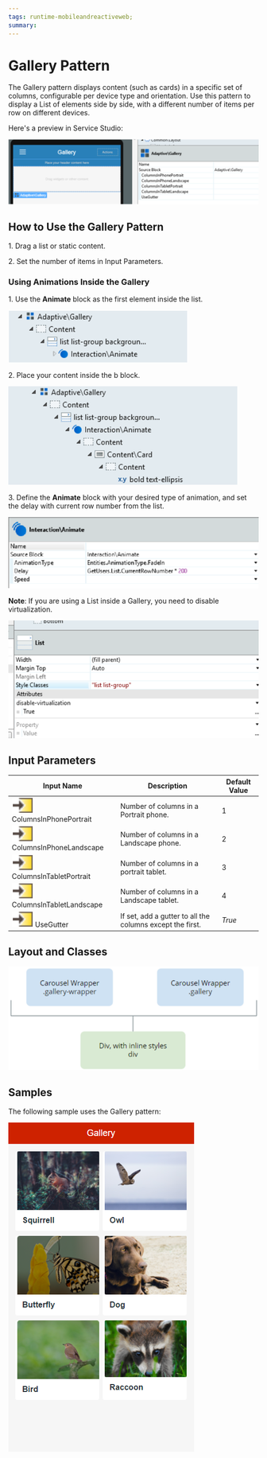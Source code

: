 ```yaml
---
tags: runtime-mobileandreactiveweb;  
summary: 
---
```


# Gallery Pattern

The Gallery pattern
displays content (such as cards) in a specific set of columns, configurable
per device type and orientation. Use this pattern to display a List of
elements side by side, with a different number of items per row on different
devices.

Here's a preview in Service Studio:

![](images/Gallery_preview.png)

## How to Use the Gallery Pattern

1\. Drag a list or static content.

2\. Set the number of items in Input Parameters.

### Using Animations Inside the Gallery

1\. Use the **Animate** block as the first element inside the list.

![](images/Gallery_animate.png)

2\. Place your content inside the b block.

![](images/Gallery_ellipsis.png)

3\. Define the **Animate** block with your desired type of animation, and set
the delay with current row number from the list.

![](images/Gallery_interaction.png)

**Note**: If you are using a List inside a Gallery, you need to disable
virtualization.

![](images/Gallery_list.png)

## Input Parameters

**Input Name** |  **Description** |  **Default Value**  
---|---|---  
![](images/input.png) ColumnsInPhonePortrait  |  Number of columns in a Portrait phone.  |  1  
![](images/input.png) ColumnsInPhoneLandscape  |  Number of columns in a Landscape phone.  |  2  
![](images/input.png) ColumnsInTabletPortrait  |  Number of columns in a portrait tablet.  |  3  
![](images/input.png) ColumnsInTabletLandscape  |  Number of columns in a Landscape tablet.  |  4  
![](images/input.png) UseGutter  |  If set, add a gutter to all the columns except the first.  |  _True_  
  
## Layout and Classes

![](images/Gallery_Layout.png)

## Samples

The following sample uses the Gallery pattern:

![](images/Gallery-Sample-1.PNG)
